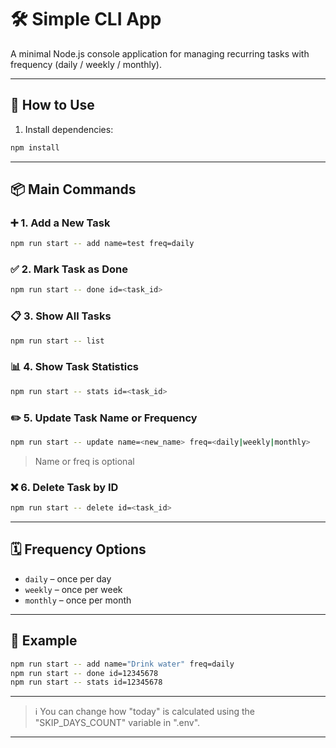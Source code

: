 # 🛠️ Simple CLI App

A minimal Node.js console application for managing recurring tasks with frequency (daily / weekly / monthly).

---

## 🚀 How to Use

1. Install dependencies:

```bash
npm install
```

---

## 📦 Main Commands

### ➕ 1. Add a New Task

```bash
npm run start -- add name=test freq=daily
```

### ✅ 2. Mark Task as Done

```bash
npm run start -- done id=<task_id>
```

### 📋 3. Show All Tasks

```bash
npm run start -- list
```

### 📊 4. Show Task Statistics

```bash
npm run start -- stats id=<task_id>
```

### ✏️ 5. Update Task Name or Frequency

```bash
npm run start -- update name=<new_name> freq=<daily|weekly|monthly>
```

> Name or freq is optional

### ❌ 6. Delete Task by ID

```bash
npm run start -- delete id=<task_id>
```

---

## 🗓 Frequency Options

- `daily` – once per day
- `weekly` – once per week
- `monthly` – once per month

---

## 📁 Example

```bash
npm run start -- add name="Drink water" freq=daily
npm run start -- done id=12345678
npm run start -- stats id=12345678
```

---

> ℹ️ You can change how "today" is calculated using the "SKIP_DAYS_COUNT" variable in ".env".

---
